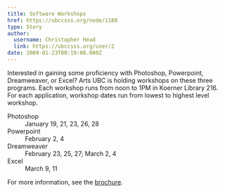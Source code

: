 ```yaml
---
title: Software Workshops 
href: https://ubccsss.org/node/1188
type: Story
author:
  username: Christopher Head
  link: https://ubccsss.org/user/2
date: 2009-01-23T00:19:00.000Z
---
```


<div class="field field-name-body field-type-text-with-summary field-label-hidden"><div class="field-items"><div class="field-item even"><p>Interested in gaining some proficiency with Photoshop, Powerpoint, Dreamweaver, or Excel? Arts UBC is holding workshops on these three programs. Each workshop runs from noon to 1PM in Koerner Library 216. For each application, workshop dates run from lowest to highest level workshop.</p>
<dl>
<dt>Photoshop</dt>
<dd>January 19, 21, 23, 26, 28</dd>
<dt>Powerpoint</dt>
<dd>February 2, 4</dd>
<dt>Dreamweaver</dt>
<dd>February 23, 25, 27; March 2, 4</dd>
<dt>Excel</dt>
<dd>March 9, 11</dd>
</dl>
<p>For more information, see the <a href="http://isit.arts.ubc.ca/workshops">brochure</a>.</p>
</div></div></div>    <footer>
          </footer>